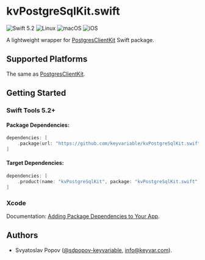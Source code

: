 # kvPostgreSqlKit.swift

![Swift 5.2](https://img.shields.io/badge/swift-5.2-green.svg)
![Linux](https://img.shields.io/badge/os-linux-green.svg)
![macOS](https://img.shields.io/badge/os-macOS-green.svg)
![iOS](https://img.shields.io/badge/os-iOS-green.svg)

A lightweight wrapper for [PostgresClientKit](https://github.com/codewinsdotcom/PostgresClientKit) Swift package.


## Supported Platforms

The same as [PostgresClientKit](https://github.com/codewinsdotcom/PostgresClientKit).


## Getting Started

### Swift Tools 5.2+

#### Package Dependencies:

```swift
dependencies: [
    .package(url: "https://github.com/keyvariable/kvPostgreSqlKit.swift.git", from: "0.3.0"),
]
```

#### Target Dependencies:

```swift
dependencies: [
    .product(name: "kvPostgreSqlKit", package: "kvPostgreSqlKit.swift"),
]
```

### Xcode

Documentation: [Adding Package Dependencies to Your App](https://developer.apple.com/documentation/xcode/adding_package_dependencies_to_your_app).


## Authors

- Svyatoslav Popov ([@sdpopov-keyvariable](https://github.com/sdpopov-keyvariable), [info@keyvar.com](mailto:info@keyvar.com)).
